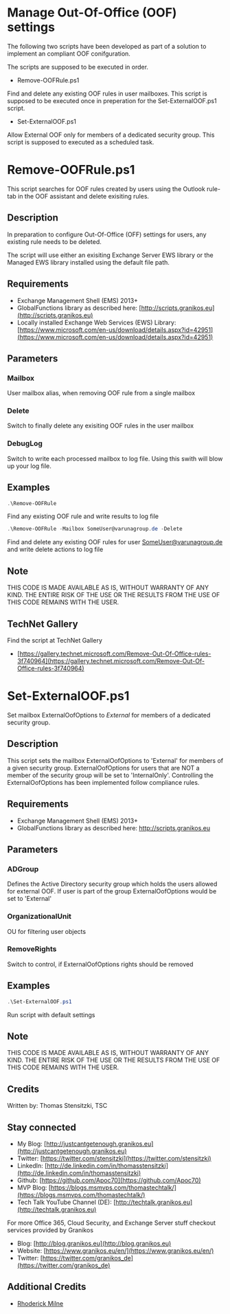 # Manage Out-Of-Office (OOF) settings

The following two scripts have been developed as part of a solution to implement an compliant OOF conifguration.

The scripts are supposed to be executed in order.

* Remove-OOFRule.ps1

Find and delete any existing OOF rules in user mailboxes. This script is supposed to be executed once in preperation for the Set-ExternalOOF.ps1 script.

* Set-ExternalOOF.ps1

Allow External OOF only for members of a dedicated security group. This script is supposed to executed as a scheduled task.

# Remove-OOFRule.ps1

This script searches for OOF rules created by users using the Outlook rule-tab in the OOF assistant and delete exisiting rules.

## Description

In preparation to configure Out-Of-Office (OFF) settings for users, any existing rule needs to be deleted.

The script will use either an exisiting Exchange Server EWS library or the Managed EWS library installed using the default file path.

## Requirements

* Exchange Management Shell (EMS) 2013+
* GlobalFunctions library as described here: [http://scripts.granikos.eu](http://scripts.granikos.eu)
* Locally installed Exchange Web Services (EWS) Library: [https://www.microsoft.com/en-us/download/details.aspx?id=42951](https://www.microsoft.com/en-us/download/details.aspx?id=42951)

## Parameters

### Mailbox

User mailbox alias, when removing OOF rule from a single mailbox

### Delete

Switch to finally delete any exisiting OOF rules in the user mailbox

### DebugLog

Switch to write each processed mailbox to log file. Using this swith will blow up your log file.

## Examples

``` PowerShell
.\Remove-OOFRule
```

Find any existing OOF rule and write results to log file

``` PowerShell
.\Remove-OOFRule -Mailbox SomeUser@varunagroup.de -Delete
```

Find and delete any existing OOF rules for user SomeUser@varunagroup.de and write delete actions to log file

## Note

THIS CODE IS MADE AVAILABLE AS IS, WITHOUT WARRANTY OF ANY KIND. THE ENTIRE
RISK OF THE USE OR THE RESULTS FROM THE USE OF THIS CODE REMAINS WITH THE USER.

## TechNet Gallery

Find the script at TechNet Gallery

* [https://gallery.technet.microsoft.com/Remove-Out-Of-Office-rules-3f740964](https://gallery.technet.microsoft.com/Remove-Out-Of-Office-rules-3f740964)

# Set-ExternalOOF.ps1

Set mailbox ExternalOofOptions to _External_ for members of a dedicated security group.

## Description

This script sets the mailbox ExternalOofOptions to 'External' for members of a given security group. ExternalOofOptions for users that are NOT a member of the security group will be set to 'InternalOnly'. Controlling the ExternalOofOptions has been implemented follow compliance rules.

## Requirements

* Exchange Management Shell (EMS) 2013+
* GlobalFunctions library as described here: http://scripts.granikos.eu

## Parameters

### ADGroup

Defines the Active Directory security group which holds the users allowed for external OOF. If user is part of the group ExternalOofOptions would be set to 'External'

### OrganizationalUnit

OU for filtering user objects

### RemoveRights

Switch to control, if ExternalOofOptions rights should be removed

## Examples

``` PowerShell
.\Set-ExternalOOF.ps1
```

Run script with default settings

## Note

THIS CODE IS MADE AVAILABLE AS IS, WITHOUT WARRANTY OF ANY KIND. THE ENTIRE
RISK OF THE USE OR THE RESULTS FROM THE USE OF THIS CODE REMAINS WITH THE USER.

## Credits

Written by: Thomas Stensitzki, TSC

## Stay connected

- My Blog: [http://justcantgetenough.granikos.eu](http://justcantgetenough.granikos.eu)
- Twitter: [https://twitter.com/stensitzki](https://twitter.com/stensitzki)
- LinkedIn: [http://de.linkedin.com/in/thomasstensitzki](http://de.linkedin.com/in/thomasstensitzki)
- Github: [https://github.com/Apoc70](https://github.com/Apoc70)
- MVP Blog: [https://blogs.msmvps.com/thomastechtalk/](https://blogs.msmvps.com/thomastechtalk/)
- Tech Talk YouTube Channel (DE): [http://techtalk.granikos.eu](http://techtalk.granikos.eu)

For more Office 365, Cloud Security, and Exchange Server stuff checkout services provided by Granikos

- Blog: [http://blog.granikos.eu](http://blog.granikos.eu)
- Website: [https://www.granikos.eu/en/](https://www.granikos.eu/en/)
- Twitter: [https://twitter.com/granikos_de](https://twitter.com/granikos_de)

## Additional Credits

- [Rhoderick Milne](https://blogs.technet.microsoft.com/mspfe/2015/07/22/using-exchange-ews-to-delete-corrupt-oof/)